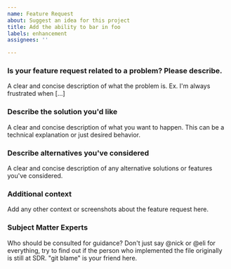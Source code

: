 ```yaml
---
name: Feature Request
about: Suggest an idea for this project
title: Add the ability to bar in foo
labels: enhancement
assignees: ''

---
```


### Is your feature request related to a problem? Please describe.
A clear and concise description of what the problem is. Ex. I'm always frustrated when [...]

### Describe the solution you'd like
A clear and concise description of what you want to happen. This can be a technical explanation or just desired behavior.

### Describe alternatives you've considered
A clear and concise description of any alternative solutions or features you've considered.

### Additional context
Add any other context or screenshots about the feature request here.

### Subject Matter Experts
Who should be consulted for guidance? Don't just say @nick or @eli for everything, try to find out if the person who implemented the file originally is still at SDR. "git blame" is your friend here.
